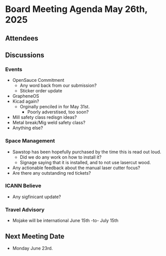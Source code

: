 # Board Meeting Agenda May 26th, 2025

## Attendees


## Discussions 


### Events
- OpenSauce Commitment
  - Any word back from our submission?
  - Sticker order update
- GrapheneOS 
-  Kicad again?
    - Orginally penciled in for May 31st. 
        - Poorly adverstised, too soon?
- Mill safety class redisgn ideas?
- Metal break/Mig weld safety class?
- Anything else?

### Space Management
- Sawstop has been hopefully purchased by the time this is read out loud.
    - Did we do any work on how to install it?
    - Signage saying that it is installed, and to not use lasercut wood. 
- Any actionable feedback about the manual laser cutter focus? 
- Are there any outstanding red tickets?

### ICANN Believe
- Any sigfinicant update?

### Travel Advisory
- Mojake will be international June 15th -to- July 15th 

## Next Meeting Date
- Monday June 23rd. 
